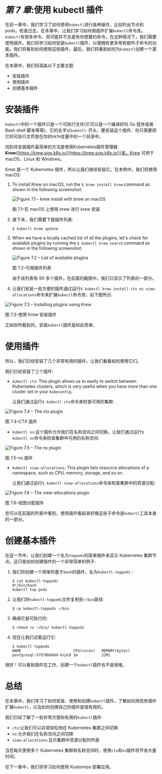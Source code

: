 # *第 7 章*:使用 kubectl 插件

在前一章中，我们学习了如何使用`kubectl`进行各种操作，比如列出节点和 pods，检查日志。在本章中，让我们学习如何用插件扩展`kubectl`命令库。`kubectl`有很多命令，但可能并不总是有你想要的命令，在这种情况下，我们需要使用插件。我们将学习如何安装`kubectl`插件，以便拥有更多带有额外子命令的功能。我们将看到如何使用这些插件，最后，我们将看到如何为`kubectl`创建一个基本插件。

在本章中，我们将涵盖以下主要主题:

*   安装插件
*   使用插件
*   创建基本插件

# 安装插件

`kubectl`中的一个插件只是一个可执行文件(它可以是一个编译好的 Go 程序或者 Bash shell 脚本等等)，它的名字以`kubectl-`开头，要安装这个插件，你只需要把它的可执行文件放在你的`PATH`变量中的一个目录中。

找到并安装插件最简单的方法是使用Kubernetes插件管理器**Krew**([https://krew.sigs.k8s.io/](https://krew.sigs.k8s.io/))来。Krew 可用于 macOS、Linux 和 Windows。

Krew 是一个 Kubernetes 插件，所以让我们继续安装它。在本例中，我们将使用 macOS:

1.  To install Krew on macOS, run the `$ brew install krew` command as shown in the following screenshot:

    ![Figure 7.1 – krew install with brew on macOS ](img/B16411_07_001.jpg)

    图 7.1–在 macOS 上使用 brew 进行 krew 安装

2.  接下来，我们需要下载插件列表:

    ```
    $ kubectl krew update
    ```

3.  When we have a locally cached list of all the plugins, let's check for available plugins by running the `$ kubectl krew search` command as shown in the following screenshot:

    ![Figure 7.2 – List of available plugins ](img/B16411_07_002.jpg)

    图 7.2–可用插件列表

    由于该列表有 90 多个插件，在前面的截图中，我们只显示了列表的一部分。

4.  让我们安装一些方便的插件通过运行`$ kubectl krew install ctx ns view-allocations`命令来扩展`kubectl`命令库，如下图所示:

![Figure 7.3 – Installing plugins using Krew ](img/B16411_07_003.jpg)

图 7.3–使用 Krew 安装插件

正如你所看到的，安装`kubectl`插件是如此简单。

# 使用插件

所以，我们已经安装了几个非常有用的插件。让我们看看如何使用它们。

我们已经安装了三个插件:

*   `kubectl ctx`: This plugin allows us to easily to switch between Kubernetes clusters, which is very useful when you have more than one cluster set in your `kubeconfig`.

    让我们通过运行`$ kubectl ctx`命令来检查可用的集群:

![Figure 7.4 – The ctx plugin ](img/B16411_07_004.jpg)

图 7.4–CTX 插件

*   `kubectl ns`:这个插件允许我们在名称空间之间切换。让我们通过运行`$ kubectl ns`命令来检查集群中可用的名称空间:

![Figure 7.5 – The ns plugin ](img/B16411_07_005.jpg)

图 7.5–ns 插件

*   `kubectl view-allocations`: This plugin lists resource allocations of a namespace, such as CPU, memory, storage, and so on.

    让我们通过运行`$ kubectl view-allocations`命令来检查集群中的资源分配:

![Figure 7.6 – The view-allocations plugin ](img/B16411_07_006.jpg)

图 7.6–视图分配插件

您可以在前面的列表中看到，使用插件看起来好像这些子命令是`kubectl`工具本身的一部分。

# 创建基本插件

在这一节中，让我们创建一个名为`toppods`的简单插件来显示 Kubernetes 集群节点。这只是如何创建插件的一个非常简单的例子:

1.  我们将创建一个简单的基于`bash`的插件，名为`kubectl-toppods` :

    ```
    $ cat kubectl-toppods
    #!/bin/bash
    kubectl top pods
    ```

2.  让我们将`kubectl-toppods`文件复制到`~/bin`路径:

    ```
    $ cp kubectl-toppods ~/bin
    ```

3.  确保它是可执行的:

    ```
    $ chmod +x ~/bin/ kubectl-toppods
    ```

4.  现在让我们试着运行它:

    ```
    $ kubectl toppods
    NAME                        CPU(cores)   MEMORY(bytes)
    postgresql-57578b68d9-6rpt8 1m           22Mi
    ```

很好！可以看到插件在工作，创建一个`kubectl`插件也不是很难。

# 总结

在本章中，我们学习了如何安装、使用和创建`kubectl`插件。了解如何用现有插件扩展`kubectl`，以及如何创建自己的插件是很有用的。

我们已经了解了一些非常方便和有用的`kubectl`插件:

*   `ctx`:让我们可以非常轻松地在 Kubernetes 集群之间切换
*   `ns`:允许我们在名称空间之间切换
*   `view-allocations`:显示集群中资源分配的列表

当您每天使用多个 Kubernetes 集群和名称空间时，使用`ctx`和`ns`插件将节省大量时间。

在下一章中，我们将学习如何使用 Kustomize 部署应用。